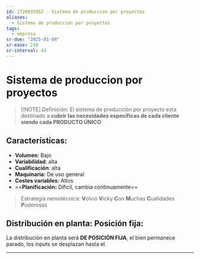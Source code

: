 ```yaml
---
id: 1728935952 - Sistema de produccion por proyectos
aliases:
  - Sistema de produccion por proyectos
tags:
  - empresa
sr-due: "2025-01-04"
sr-ease: 210
sr-interval: 43
---
```

# Sistema de produccion por proyectos


> [!NOTE] Definición: 
> El sistema de producción por proyecto esta destinado a **cubrir las necesidades específicas de cada cliente siendo cada PRODUCTO ÚNICO**

## Características:

+ **Volumen**: Bajo
+ **Variabilidad**: alta
+ **Cualificación**: alta
+ **Maquinaria:** De uso general 
+ **Costes variables:** Altos 
+ ==**Planificación:** Dificil, cambia continuamente==

>Estrategia nemotécnica:
>**V**olvió **V**icky **C**on **M**uchas **C**ualidades **P**oderosas

## Distribución en planta: Posición fija:
La distribución en planta será **DE POSICIÓN FIJA**, el bien permanece parado, los inputs se desplazan hasta el.
***
